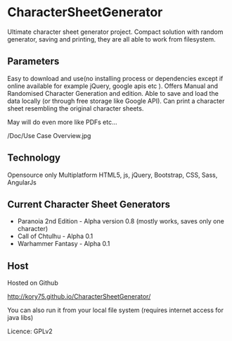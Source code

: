 # CharacterSheetGenerator


Ultimate character sheet generator project. Compact solution with random generator, saving and printing, they are all able to work from filesystem.  

## Parameters

Easy to download and use(no installing process or dependencies except if online available for example jQuery, google apis etc ). Offers Manual and Randomised Character Generation and edition. 
Able to save and load the data locally (or through free storage like Google API). 
Can print a character sheet resembling the original character sheets. 

May will do even more like PDFs etc... 

/Doc/Use Case Overview.jpg

## Technology
Opensource only
Multiplatform
HTML5, js, jQuery, Bootstrap, CSS, Sass, AngularJs 

## Current Character Sheet Generators

* Paranoia 2nd Edition - Alpha version 0.8 (mostly works, saves only one character)
* Call of Chtulhu - Alpha 0.1
* Warhammer Fantasy - Alpha 0.1

## Host

Hosted on Github

http://kory75.github.io/CharacterSheetGenerator/

You can also run it from your local file system (requires internet access for java libs)

Licence:
GPLv2
